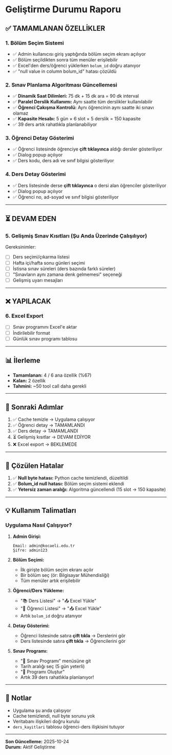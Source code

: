 # Geliştirme Durumu Raporu

## ✅ TAMAMLANAN ÖZELLİKLER

### 1. Bölüm Seçim Sistemi
- ✅ Admin kullanıcısı giriş yaptığında bölüm seçim ekranı açılıyor
- ✅ Bölüm seçildikten sonra tüm menüler erişilebilir
- ✅ Excel'den ders/öğrenci yüklerken `bolum_id` doğru atanıyor
- ✅ "null value in column bolum_id" hatası çözüldü

### 2. Sınav Planlama Algoritması Güncellemesi
- ✅ **Dinamik Saat Dilimleri:** 75 dk + 15 dk ara = 90 dk interval
- ✅ **Paralel Derslik Kullanımı:** Aynı saatte tüm derslikler kullanılabilir
- ✅ **Öğrenci Çakışma Kontrolü:** Aynı öğrencinin aynı saatte iki sınavı olamaz
- ✅ **Kapasite Hesabı:** 5 gün × 6 slot × 5 derslik = 150 kapasite
- ✅ 39 ders artık rahatlıkla planlanabiliyor

### 3. Öğrenci Detay Gösterimi
- ✅ Öğrenci listesinde öğrenciye **çift tıklayınca** aldığı dersler gösteriliyor
- ✅ Dialog popup açılıyor
- ✅ Ders kodu, ders adı ve sınıf bilgisi gösteriliyor

### 4. Ders Detay Gösterimi
- ✅ Ders listesinde derse **çift tıklayınca** o dersi alan öğrenciler gösteriliyor
- ✅ Dialog popup açılıyor
- ✅ Öğrenci no, ad-soyad ve sınıf bilgisi gösteriliyor

---

## ⏳ DEVAM EDEN

### 5. Gelişmiş Sınav Kısıtları (Şu Anda Üzerinde Çalışılıyor)

Gereksinimler:
- [ ] Ders seçimi/çıkarma listesi
- [ ] Hafta içi/hafta sonu günleri seçimi
- [ ] İstisna sınav süreleri (ders bazında farklı süreler)
- [ ] "Sınavların aynı zamana denk gelmemesi" seçeneği
- [ ] Gelişmiş uyarı mesajları

---

## ❌ YAPILACAK

### 6. Excel Export
- [ ] Sınav programını Excel'e aktar
- [ ] İndirilebilir format
- [ ] Günlük sınav programı tablosu

---

## 📊 İlerleme

- **Tamamlanan:** 4 / 6 ana özellik (%67)
- **Kalan:** 2 özellik
- **Tahmini:** ~50 tool call daha gerekli

---

## 🎯 Sonraki Adımlar

1. ✅ Cache temizle → Uygulama çalışıyor
2. ✅ Öğrenci detay → TAMAMLANDI
3. ✅ Ders detay → TAMAMLANDI
4. ⏳ Gelişmiş kısıtlar → DEVAM EDİYOR
5. ❌ Excel export → BEKLEMEDE

---

## 🐛 Çözülen Hatalar

1. ✅ **Null byte hatası:** Python cache temizlendi, düzeltildi
2. ✅ **Bolum_id null hatası:** Bölüm seçim sistemi eklendi
3. ✅ **Yetersiz zaman aralığı:** Algoritma güncellendi (15 slot → 150 kapasite)

---

## 💡 Kullanım Talimatları

### Uygulama Nasıl Çalışıyor?

1. **Admin Girişi:**
   ```
   Email: admin@kocaeli.edu.tr
   Şifre: admin123
   ```

2. **Bölüm Seçimi:**
   - İlk girişte bölüm seçim ekranı açılır
   - Bir bölüm seç (ör: Bilgisayar Mühendisliği)
   - Tüm menüler artık erişilebilir

3. **Öğrenci/Ders Yükleme:**
   - "📚 Ders Listesi" → "📤 Excel Yükle"
   - "👥 Öğrenci Listesi" → "📤 Excel Yükle"
   - Artık `bolum_id` doğru atanıyor

4. **Detay Gösterimi:**
   - Öğrenci listesinde satıra **çift tıkla** → Derslerini gör
   - Ders listesinde satıra **çift tıkla** → Öğrencilerini gör

5. **Sınav Programı:**
   - "📅 Sınav Programı" menüsüne git
   - Tarih aralığı seç (5 gün yeterli)
   - "🚀 Programı Oluştur"
   - Artık 39 ders rahatlıkla planlanıyor!

---

## 📝 Notlar

- Uygulama şu anda çalışıyor
- Cache temizlendi, null byte sorunu yok
- Veritabanı ilişkileri doğru kurulu
- `ders_kayitlari` tablosu öğrenci-ders ilişkisini tutuyor

---

**Son Güncelleme:** 2025-10-24  
**Durum:** Aktif Geliştirme


